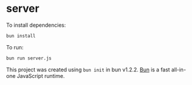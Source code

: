 # server

To install dependencies:

```bash
bun install
```

To run:

```bash
bun run server.js
```

This project was created using `bun init` in bun v1.2.2. [Bun](https://bun.sh) is a fast all-in-one JavaScript runtime.
